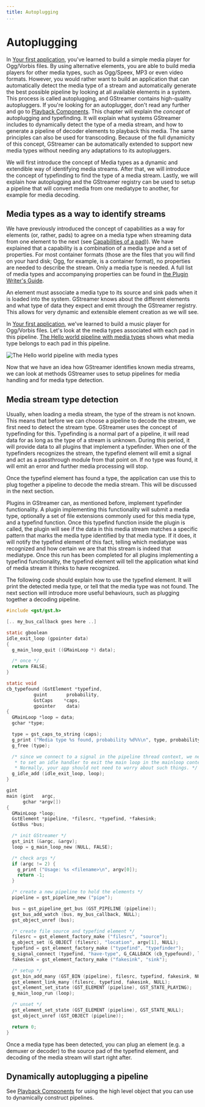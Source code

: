 ```yaml
---
title: Autoplugging
...
```


# Autoplugging

In [Your first application][helloworld], you've learned to
build a simple media player for Ogg/Vorbis files. By using alternative
elements, you are able to build media players for other media types,
such as Ogg/Speex, MP3 or even video formats. However, you would rather
want to build an application that can automatically detect the media
type of a stream and automatically generate the best possible pipeline
by looking at all available elements in a system. This process is called
autoplugging, and GStreamer contains high-quality autopluggers. If
you're looking for an autoplugger, don't read any further and go to
[Playback Components][playback-components]. This chapter will
explain the *concept* of autoplugging and typefinding. It will explain
what systems GStreamer includes to dynamically detect the type of a
media stream, and how to generate a pipeline of decoder elements to
playback this media. The same principles can also be used for
transcoding. Because of the full dynamicity of this concept, GStreamer
can be automatically extended to support new media types without needing
any adaptations to its autopluggers.

We will first introduce the concept of Media types as a dynamic and
extendible way of identifying media streams. After that, we will
introduce the concept of typefinding to find the type of a media stream.
Lastly, we will explain how autoplugging and the GStreamer registry can
be used to setup a pipeline that will convert media from one mediatype
to another, for example for media decoding.

[helloworld]: application-development/basics/helloworld.md
[playback-components]: application-development/highlevel/playback-components.md

## Media types as a way to identify streams

We have previously introduced the concept of capabilities as a way for
elements (or, rather, pads) to agree on a media type when streaming data
from one element to the next (see [Capabilities of a pad][pad-caps])). We have
explained that a capability is a combination of a media type and a set of
properties. For most container formats (those are the files that you will find
on your hard disk; Ogg, for example, is a container format), no properties are
needed to describe the stream. Only a media type is needed. A full list
of media types and accompanying properties can be found in [the Plugin
Writer's Guide][pwg-media-types].

An element must associate a media type to its source and sink pads when
it is loaded into the system. GStreamer knows about the different
elements and what type of data they expect and emit through the
GStreamer registry. This allows for very dynamic and extensible element
creation as we will see.

In [Your first application][helloworld], we've learned to
build a music player for Ogg/Vorbis files. Let's look at the media types
associated with each pad in this pipeline. [The Hello world pipeline
with media types](#the-hello-world-pipeline-with-media-types) shows what
media type belongs to each pad in this pipeline.

![The Hello world pipeline with media types](images/mime-world.png "fig:")

Now that we have an idea how GStreamer identifies known media streams,
we can look at methods GStreamer uses to setup pipelines for media
handling and for media type detection.

[pad-caps]: application-development/basics/pads.md#capabilities-of-a-pad
[pwg-media-types]: plugin-development/advanced/media-types.md

## Media stream type detection

Usually, when loading a media stream, the type of the stream is not
known. This means that before we can choose a pipeline to decode the
stream, we first need to detect the stream type. GStreamer uses the
concept of typefinding for this. Typefinding is a normal part of a
pipeline, it will read data for as long as the type of a stream is
unknown. During this period, it will provide data to all plugins that
implement a typefinder. When one of the typefinders recognizes the
stream, the typefind element will emit a signal and act as a passthrough
module from that point on. If no type was found, it will emit an error
and further media processing will stop.

Once the typefind element has found a type, the application can use this
to plug together a pipeline to decode the media stream. This will be
discussed in the next section.

Plugins in GStreamer can, as mentioned before, implement typefinder
functionality. A plugin implementing this functionality will submit a
media type, optionally a set of file extensions commonly used for this
media type, and a typefind function. Once this typefind function inside
the plugin is called, the plugin will see if the data in this media
stream matches a specific pattern that marks the media type identified
by that media type. If it does, it will notify the typefind element of
this fact, telling which mediatype was recognized and how certain we are
that this stream is indeed that mediatype. Once this run has been
completed for all plugins implementing a typefind functionality, the
typefind element will tell the application what kind of media stream it
thinks to have recognized.

The following code should explain how to use the typefind element. It
will print the detected media type, or tell that the media type was not
found. The next section will introduce more useful behaviours, such as
plugging together a decoding pipeline.

```  c
#include <gst/gst.h>

[.. my_bus_callback goes here ..]

static gboolean
idle_exit_loop (gpointer data)
{
  g_main_loop_quit ((GMainLoop *) data);

  /* once */
  return FALSE;
}

static void
cb_typefound (GstElement *typefind,
          guint       probability,
          GstCaps    *caps,
          gpointer    data)
{
  GMainLoop *loop = data;
  gchar *type;

  type = gst_caps_to_string (caps);
  g_print ("Media type %s found, probability %d%%\n", type, probability);
  g_free (type);

  /* since we connect to a signal in the pipeline thread context, we need
   * to set an idle handler to exit the main loop in the mainloop context.
   * Normally, your app should not need to worry about such things. */
  g_idle_add (idle_exit_loop, loop);
}

gint
main (gint   argc,
      gchar *argv[])
{
  GMainLoop *loop;
  GstElement *pipeline, *filesrc, *typefind, *fakesink;
  GstBus *bus;

  /* init GStreamer */
  gst_init (&argc, &argv);
  loop = g_main_loop_new (NULL, FALSE);

  /* check args */
  if (argc != 2) {
    g_print ("Usage: %s <filename>\n", argv[0]);
    return -1;
  }

  /* create a new pipeline to hold the elements */
  pipeline = gst_pipeline_new ("pipe");

  bus = gst_pipeline_get_bus (GST_PIPELINE (pipeline));
  gst_bus_add_watch (bus, my_bus_callback, NULL);
  gst_object_unref (bus);

  /* create file source and typefind element */
  filesrc = gst_element_factory_make ("filesrc", "source");
  g_object_set (G_OBJECT (filesrc), "location", argv[1], NULL);
  typefind = gst_element_factory_make ("typefind", "typefinder");
  g_signal_connect (typefind, "have-type", G_CALLBACK (cb_typefound), loop);
  fakesink = gst_element_factory_make ("fakesink", "sink");

  /* setup */
  gst_bin_add_many (GST_BIN (pipeline), filesrc, typefind, fakesink, NULL);
  gst_element_link_many (filesrc, typefind, fakesink, NULL);
  gst_element_set_state (GST_ELEMENT (pipeline), GST_STATE_PLAYING);
  g_main_loop_run (loop);

  /* unset */
  gst_element_set_state (GST_ELEMENT (pipeline), GST_STATE_NULL);
  gst_object_unref (GST_OBJECT (pipeline));

  return 0;
}

```

Once a media type has been detected, you can plug an element (e.g. a
demuxer or decoder) to the source pad of the typefind element, and
decoding of the media stream will start right after.

## Dynamically autoplugging a pipeline

See [Playback Components][playback-components] for using the
high level object that you can use to dynamically construct pipelines.
